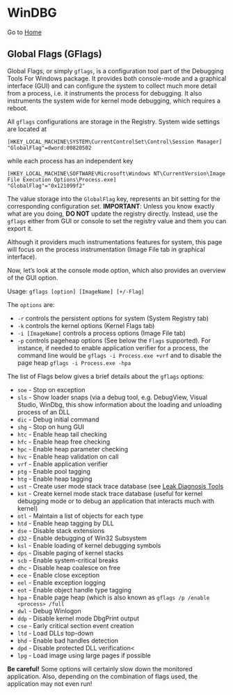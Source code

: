 # WinDBG

Go to [Home](Intro.md)


## Global Flags (GFlags)

Global Flags, or simply ```gflags```, is a configuration tool part of the Debugging Tools For Windows package. It provides both console-mode and a graphical interface (GUI) and can configure the system to collect much more detail from a process, i.e. it instruments the process for debugging. It also instruments the system wide for kernel mode debugging, which requires a reboot.

All ```gflags``` configurations are storage in the Registry. System wide settings are located at
```
[HKEY_LOCAL_MACHINE\SYSTEM\CurrentControlSet\Control\Session Manager]
"GlobalFlag"=dword:00820502
```
while each process has an independent key
```
[HKEY_LOCAL_MACHINE\SOFTWARE\Microsoft\Windows NT\CurrentVersion\Image File Execution Options\Process.exe]
"GlobalFlag"="0x121099f2"
```

The value storage into the ```GlobalFlag``` key, represents an bit setting for the corresponding configuration set. **IMPORTANT**: Unless you know exactly what are you doing, **DO NOT** update the registry directly. Instead, use the ```gflags``` either from GUI or console to set the registry value and them you can export it.

Although it providers much instrumentations features for system, this page will focus on the process instrumentation (Image File tab in graphical interface).

Now, let’s look at the console mode option, which also provides an overview of the GUI option.

Usage: ```gflags [option] [ImageName] [+/-Flag]```

The ```options``` are:

* ```-r``` controls the persistent options for system (System Registry tab)
* ```-k``` controls the kernel options (Kernel Flags tab)
* ```-i [ImageName]``` controls a process options (Image File tab)
* ```-p``` controls pageheap options (See below the ```Flags``` supported). For instance, if needed to enable application verifier for a process, the command line would be ```gflags -i Process.exe +vrf``` and to disable the page heap ```gflags -i Process.exe -hpa```

The list of Flags below gives a brief details about the ```gflags``` options:

* ```soe``` - Stop on exception
* ```sls``` - Show loader snaps (via a debug tool, e.g. DebugView, Visual Studio, WinDbg, this show information about the loading and unloading process of an DLL
* ```dic``` - Debug initial command
* ```shg``` - Stop on hung GUI
* ```htc``` - Enable heap tail checking
* ```hfc``` - Enable heap free checking
* ```hpc``` - Enable heap parameter checking
* ```hvc``` - Enable heap validation on call
* ```vrf``` - Enable application verifier
* ```ptg``` - Enable pool tagging
* ```htg``` - Enable heap tagging
* ```ust``` - Create user mode stack trace database (see [Leak Diagnosis Tools](LeakDiagnosisTools.md#UMDH)
* ```kst``` - Create kernel mode stack trace database (useful for kernel debugging mode or to debug an application that interacts much with kernel)
* ```otl``` - Maintain a list of objects for each type
* ```htd``` - Enable heap tagging by DLL
* ```dse``` - Disable stack extensions
* ```d32``` - Enable debugging of Win32 Subsystem
* ```ksl``` - Enable loading of kernel debugging symbols
* ```dps``` - Disable paging of kernel stacks
* ```scb``` - Enable system-critical breaks
* ```dhc``` - Disable heap coalesce on free
* ```ece``` - Enable close exception
* ```eel``` - Enable exception logging
* ```eot``` - Enable object handle type tagging
* ```hpa``` - Enable page heap (which is also known as ```gflags /p /enable <process> /full```
* ```dwl``` - Debug Winlogon
* ```ddp``` - Disable kernel mode DbgPrint output
* ```cse``` - Early critical section event creation
* ```ltd``` - Load DLLs top-down
* ```bhd``` - Enable bad handles detection
* ```dpd``` - Disable protected DLL verification<
* ```lpg``` - Load image using large pages if possible

**Be careful!** Some options will certainly slow down the monitored application. Also, depending on the combination of flags used, the application may not even run!

